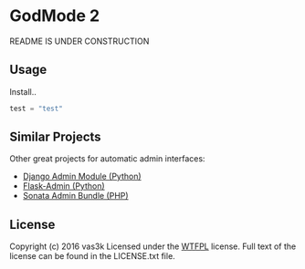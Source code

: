 # GodMode 2

README IS UNDER CONSTRUCTION

## Usage
Install..

```python
test = "test"
```

## Similar Projects

Other great projects for automatic admin interfaces:

* [Django Admin Module (Python)](https://docs.djangoproject.com/en/dev/ref/contrib/admin/)
* [Flask-Admin (Python)](https://github.com/flask-admin/flask-admin)
* [Sonata Admin Bundle (PHP)](https://github.com/sonata-project/SonataAdminBundle)

## License
Copyright (c) 2016 vas3k
Licensed under the [WTFPL](http://www.wtfpl.net/) license.
Full text of the license can be found in the LICENSE.txt file.
